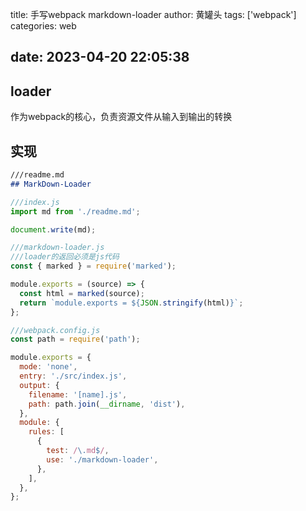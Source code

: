 title: 手写webpack markdown-loader
author: 黄罐头
tags: ['webpack']
categories: web

date: 2023-04-20 22:05:38
---

## loader

作为webpack的核心，负责资源文件从输入到输出的转换

## 实现

```markdown
///readme.md
## MarkDown-Loader
```

```javascript
///index.js
import md from './readme.md';

document.write(md);
```

```javascript
///markdown-loader.js
///loader的返回必须是js代码
const { marked } = require('marked');

module.exports = (source) => {
  const html = marked(source);
  return `module.exports = ${JSON.stringify(html)}`;
};
```

```javascript
///webpack.config.js
const path = require('path');

module.exports = {
  mode: 'none',
  entry: './src/index.js',
  output: {
    filename: '[name].js',
    path: path.join(__dirname, 'dist'),
  },
  module: {
    rules: [
      {
        test: /\.md$/,
        use: './markdown-loader',
      },
    ],
  },
};
```




